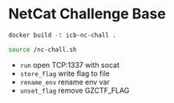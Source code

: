 # NetCat Challenge Base

```sh
docker build -t icb-nc-chall .
```

```sh
source /nc-chall.sh
```

- `run` open TCP:1337 with socat
- `store_flag` write flag to file
- `rename_env` rename env var
- `unset_flag` remove GZCTF_FLAG
